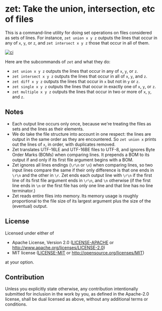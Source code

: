 zet: Take the union, intersection, etc of files
=================================================

This is a command-line utility for doing set operations on files considered as
sets of lines. For instance, `zet union x y z` outputs the lines that occur in
any of `x`, `y`, or `z`, and `zet intersect x y z` those that occur in all of them.

[![ci](https://github.com/yarrow/zet/actions/workflows/ci.yml/badge.svg)](https://github.com/yarrow/zet/actions/workflows/ci.yml)

Here are the subcommands of `zet` and what they do:

* `zet union x y z` outputs the lines that occur in any of `x`, `y`, or `z`.
* `zet intersect x y z` outputs the lines that occur in all of `x`, `y`, and `z`.
* `zet diff x y z` outputs the lines that occur in `x` but not in `y` or `z`.
* `zet single x y z` outputs the lines that occur in exactly one of `x`, `y`,
  or `z`.
* `zet multiple x y z` outputs the lines that occur in two or more of `x`, `y`,
  and `z`.

## Notes

* Each output line occurs only once, because we're treating the files as sets
  and the lines as their elements.
* We do take the file structure into account in one respect: the lines are
  output in the same order as they are encountered. So `zet union x` prints out
  the lines of `x`, in order, with duplicates removed.
* Zet translates UTF-16LE and UTF-16BE files to UTF-8, and ignores Byte Order
  Marks (BOMs) when comparing lines. It prepends a BOM to its output if and
  only if its first file argument begins with a BOM.
* Zet ignores all lines endings (`\r\n` or `\n`) when comparing lines, so two
  input lines compare the same if their only difference is that one ends in
  `\r\n` and the other in `\r`. Zet ends each output line with `\r\n` if the
  first line of its first file argument ends in `\r\n`, and `\n` otherwise (if
  the first line ends in `\n` or the first file has only one line and that line
  has no line terminator.)
* Zet reads entire files into memory. Its memory usage is roughly proportional
  to the file size of its largest argument plus the size of the (eventual)
  output.

## License

Licensed under either of

 * Apache License, Version 2.0
   ([LICENSE-APACHE](LICENSE-APACHE) or http://www.apache.org/licenses/LICENSE-2.0)
 * MIT license
   ([LICENSE-MIT](LICENSE-MIT) or http://opensource.org/licenses/MIT)

at your option.

## Contribution

Unless you explicitly state otherwise, any contribution intentionally submitted
for inclusion in the work by you, as defined in the Apache-2.0 license, shall be
dual licensed as above, without any additional terms or conditions.
